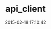 ---
layout: post
title:  "api_client"
repo:   "futuresimple/api_client"
date:   2015-02-18 17:10:42
gemurl: https://github.com/futuresimple/api_client
---